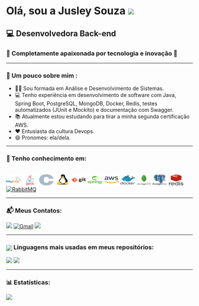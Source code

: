 # Olá, sou a Jusley Souza <img src="https://media.giphy.com/media/mGcNjsfWAjY5AEZNw6/giphy.gif" width="50">
## 💻 Desenvolvedora Back-end 
###  💖 Completamente apaixonada por tecnologia e inovação 💖

---

 ### 🙂 Um pouco sobre mim :

- 👩‍💻 Sou formada em Análise e Desenvolvimento de Sistemas.
- 💻 Tenho experiência em desenvolvimento de software com Java, Spring Boot, PostgreSQL, MongoDB, Docker, Redis, testes automatizados (JUnit e Mockito) e documentação com Swagger.
- 📚 Atualmente estou estudando para tirar a minha segunda certificação AWS.
- ❤️ Entusiasta da cultura Devops.
- 😄 Pronomes: ela/dela.

---

### 🧠 Tenho conhecimento em:
<div style="display: inline-block"><br> 
  <img align="center" alt="MySQL" height="30" width="40" src="https://raw.githubusercontent.com/devicons/devicon/master/icons/mysql/mysql-original-wordmark.svg">
  <img align="center" alt="Java" height="30" width="40" src="https://raw.githubusercontent.com/devicons/devicon/master/icons/java/java-original-wordmark.svg">
  <img align="center" alt="C" height="30" width="40" src="https://raw.githubusercontent.com/devicons/devicon/master/icons/c/c-original.svg">
  <img align="center" alt="Linux" height="30" width="40" src="https://raw.githubusercontent.com/devicons/devicon/master/icons/linux/linux-original.svg">
  <img align="center" alt="Git" height="30" width="40" src="https://raw.githubusercontent.com/devicons/devicon/master/icons/git/git-original-wordmark.svg">
  <img align="center" alt="Spring" height="30" width="40" src="https://raw.githubusercontent.com/devicons/devicon/master/icons/spring/spring-original-wordmark.svg">
  <a href="https://aws.amazon.com/" target="_blank"><img align="center" alt="AWS" height="30" width="40" src="https://raw.githubusercontent.com/devicons/devicon/master/icons/amazonwebservices/amazonwebservices-original-wordmark.svg"></a>
  <a href="https://www.docker.com/" target="_blank"><img align="center" alt="Docker" height="30" width="40" src="https://raw.githubusercontent.com/devicons/devicon/master/icons/docker/docker-original-wordmark.svg"></a>
  <a href="https://www.mongodb.com/" target="_blank"><img align="center" alt="MongoDB" height="30" width="40" src="https://raw.githubusercontent.com/devicons/devicon/master/icons/mongodb/mongodb-original-wordmark.svg"></a>
  <a href="https://www.postgresql.org/" target="_blank"><img align="center" alt="PostgreSQL" height="30" width="40" src="https://raw.githubusercontent.com/devicons/devicon/master/icons/postgresql/postgresql-original-wordmark.svg"></a>
  <a href="https://redis.io/" target="_blank"><img align="center" alt="Redis" height="30" width="40" src="https://raw.githubusercontent.com/devicons/devicon/master/icons/redis/redis-original-wordmark.svg"></a>
  <a href="https://www.rabbitmq.com/" target="_blank"><img align="center" alt="RabbitMQ" height="30" width="40" src="https://cdn.worldvectorlogo.com/logos/rabbitmq.svg"></a>
</div>

---
  
### 📬 Meus Contatos: 
  <a href="https://www.linkedin.com/in/jusley-souza-4a6934216/" target="_blank"><img src="https://img.shields.io/badge/-LinkedIn-%230077B5?style=for-the-badge&logo=linkedin&logoColor=white" target="_blank"></a> 
  <a href="mailto:jusleyfreitas27@gmail.com"><img src="https://img.shields.io/badge/-Gmail-D14836?style=for-the-badge&logo=gmail&logoColor=white" alt="Gmail"></a>
  <a href="https://instagram.com/jusley.souza.7" target="_blank"><img src="https://img.shields.io/badge/-Instagram-%23E4405F?style=for-the-badge&logo=instagram&logoColor=white" target="_blank"></a>
 
---
    
###  <img align='center' src="https://media.giphy.com/media/M9gbBd9nbDrOTu1Mqx/giphy.gif" width="35"> Linguagens mais usadas em meus repositórios: <br>
  
<img height="165em" src="https://github-readme-stats.vercel.app/api?username=JusleySouza&show_icons=true&theme=radical&include_all_commits=true&count_private=true"/>
<img height="165em" src="https://github-readme-stats.vercel.app/api/top-langs/?username=JusleySouza&layout=compact&langs_count=7&theme=radical"/>

---

### 📊 Estatísticas:
<p align = "left">
<img  src="https://github-readme-streak-stats.herokuapp.com/?user=JusleySouza&show_icons=true&locale=en&layout=compact&theme=radical&line_height=1" />
</p> 
